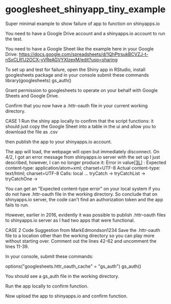 # googlesheet_shinyapp_tiny_example
Super minimal example to show failure of app to function on shinyapps.io

You need to have a Google Drive account and a shinyapps.io account to run the test.

You need to have a Google Sheet like the example here in your Google Drive:
https://docs.google.com/spreadsheets/d/1QhPtrsukBCVZJ-t-nSxCLR1J2OCX-yVReAGVYXIzexM/edit?usp=sharing

To set up and test for failure, open the Shiny app in RStudio, install googlesheets package and in your console submit these commands
library(googlesheets)
gs_auth()

Grant permission to googlesheets to operate on your behalf with Google Sheets and Google Drive.

Confirm that you now have a .httr-oauth file in your current working directory.

CASE 1
Run the shiny app locally to confirm that the script functions:  it should just copy the Google Sheet into a table in the ui and allow you to download the file as .csv

then publish the app to your shinyapps.io account.  

The app will load, the webpage will open but immediately disconnect.   On 4/2, I got an error message from shinyapps.io server with the set up I just described, however, I can no longer produce it: 
Error in value[[3L]](cond) : Expected content-type:
application/atom+xml; charset=UTF-8
Actual content-type:
text/html; charset=UTF-8
Calls: local ... tryCatch -> tryCatchList -> tryCatchOne -> <Anonymous>

You can get an "Expected content-type error" on your local system if you do not have .httr-oauth file in the working directory.   So conclude that on shinyapps.io server, the code can't find an authorization token and the app fails to run.   

However, earlier in 2016, evidently it was possible to publish .httr-oauth files to shinyapps.io server as I had two apps that were functional.

CASE 2   Code Suggestion from MarkEdmondson1234
Save the .httr-oauth file to a location other than the working directory so you can play more without starting over.  Comment out the lines 42-62 and uncomment the lines 11-39. 

In your console, submit these commands:

options("googlesheets.httr_oauth_cache" = "gs_auth")
gs_auth()

You should see a gs_auth file in the working directory.

Run the app locally to confirm function.

Now upload the app to shinyapps.io and confirm function.
